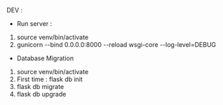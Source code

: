 DEV :
- Run server :
1. source venv/bin/activate
2. gunicorn --bind 0.0.0.0:8000 --reload wsgi-core --log-level=DEBUG


- Database Migration
1. source venv/bin/activate
2. First time : flask db init
3. flask db migrate
4. flask db upgrade
